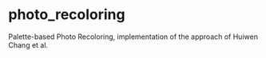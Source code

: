 # photo_recoloring
Palette-based Photo Recoloring, implementation of the approach of Huiwen Chang et al.

